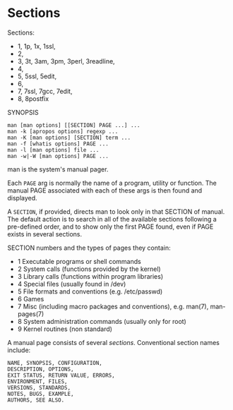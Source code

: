 # Sections



Sections:
- 1, 1p, 1x, 1ssl, 
- 2, 
- 3, 3t, 3am, 3pm, 3perl, 3readline, 
- 4, 
- 5, 5ssl, 5edit, 
- 6, 
- 7, 7ssl, 7gcc, 7edit, 
- 8, 8postfix


SYNOPSIS

    man [man options] [[SECTION] PAGE ...] ...
    man -k [apropos options] regexp ...
    man -K [man options] [SECTION] term ...
    man -f [whatis options] PAGE ...
    man -l [man options] file ...
    man -w|-W [man options] PAGE ...

man is the system's manual pager. 

Each `PAGE` arg is normally the name of a program, utility or function. 
The manual PAGE associated with each of these args is then found and displayed.

A `SECTION`, if provided, directs man to look only in that SECTION of manual. 
The default action is to search in all of the available sections following a pre-defined order, and to show only the first PAGE found, even if PAGE exists in several sections.

SECTION numbers and the types of pages they contain:
- 1 Executable programs or shell commands
- 2 System calls (functions provided by the kernel)
- 3 Library calls (functions within program libraries)
- 4 Special files (usually found in /dev)
- 5 File formats and conventions (e.g. /etc/passwd)
- 6 Games
- 7 Misc (including macro packages and conventions), e.g. man(7), man-pages(7)
- 8 System administration commands (usually only for root)
- 9 Kernel routines (non standard)

A manual page consists of several *sections*. 
Conventional section names include:

    NAME, SYNOPSIS, CONFIGURATION,
    DESCRIPTION, OPTIONS, 
    EXIT STATUS, RETURN VALUE, ERRORS,
    ENVIRONMENT, FILES, 
    VERSIONS, STANDARDS, 
    NOTES, BUGS, EXAMPLE, 
    AUTHORS, SEE ALSO.
